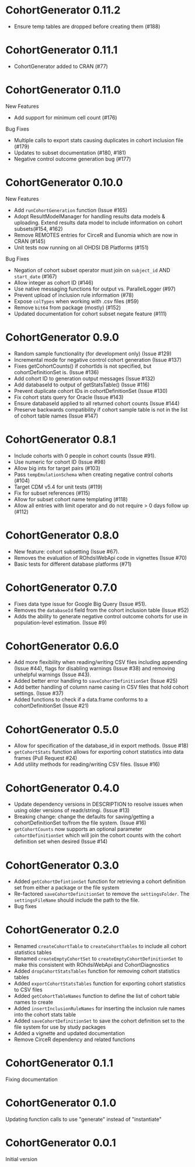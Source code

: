 CohortGenerator 0.11.2
=======================

- Ensure temp tables are dropped before creating them (#188)

CohortGenerator 0.11.1
=======================

- CohortGenerator added to CRAN (#77)

CohortGenerator 0.11.0
=======================

New Features

- Add support for minimum cell count (#176)

Bug Fixes

- Multiple calls to export stats causing duplicates in cohort inclusion file (#179)
- Updates to subset documentation (#180, #181)
- Negative control outcome generation bug (#177)

CohortGenerator 0.10.0
=======================

New Features

- Add `runCohortGeneration` function (Issue #165)
- Adopt ResultModelManager for handling results data models & uploading. Extend results data model to include information on cohort subsets(#154, #162)
- Remove REMOTES entries for CirceR and Eunomia which are now in CRAN (#145)
- Unit tests now running on all OHDSI DB Platforms (#151)

Bug Fixes

- Negation of cohort subset operator must join on `subject_id` AND `start_date` (#167)
- Allow integer as cohort ID (#146)
- Use native messaging functions for output vs. ParallelLogger (#97)
- Prevent upload of inclusion rule information (#78)
- Expose `colTypes` when working with .csv files (#59)
- Remove `bit64` from package (mostly) (#152)
- Updated documentation for cohort subset negate feature (#111)

CohortGenerator 0.9.0
=======================
- Random sample functionality (for development only) (Issue #129)
- Incremental mode for negative control cohort generation (Issue #137)
- Fixes getCohortCounts() if cohortIds is not specified, but cohortDefinitionSet is. (Issue #136)
- Add cohort ID to generation output messages (Issue #132)
- Add databaseId to output of getStatsTable() (Issue #116)
- Prevent duplicate cohort IDs in cohortDefinitionSet (Issue #130)
- Fix cohort stats query for Oracle (Issue #143)
- Ensure databaseId applied to all returned cohort counts (Issue #144)
- Preserve backwards compatibility if cohort sample table is not in the list of cohort table names (Issue #147) 


CohortGenerator 0.8.1
=======================
- Include cohorts with 0 people in cohort counts (Issue #91).
- Use numeric for cohort ID (Issue #98)
- Allow big ints for target pairs (#103)
- Pass `tempEmulationSchema` when creating negative control cohorts (#104)
- Target CDM v5.4 for unit tests (#119)
- Fix for subset references (#115)
- Allow for subset cohort name templating (#118)
- Allow all entries with limit operator and do not require > 0 days follow up (#112)

CohortGenerator 0.8.0
=======================
- New feature: cohort subsetting (Issue #67).
- Removes the evaluation of ROhdsiWebApi code in vignettes (Issue #70)
- Basic tests for different database platforms (#71)

CohortGenerator 0.7.0
=======================
- Fixes data type issue for Google Big Query (Issue #51).
- Removes the `databaseId` field from the cohort inclusion table (Issue #52)
- Adds the ability to generate negative control outcome cohorts for use in population-level estimation. (Issue #9)

CohortGenerator 0.6.0
=======================
- Add more flexibility when reading/writing CSV files including appending (Issue #44), flags for disabling warnings (Issue #38) and removing unhelpful warnings (Issue #43).
- Added better error handling to `saveCohortDefinitionSet` (Issue #25)
- Add better handling of column name casing in CSV files that hold cohort settings. (Issue #37)
- Added functions to check if a data.frame conforms to a cohortDefinitionSet (Issue #21)

CohortGenerator 0.5.0
=======================
- Allow for specification of the database_id in export methods. (Issue #18)
- `getCohortStats` function allows for exporting cohort statistics into data frames (Pull Request #24)
- Add utility methods for reading/writing CSV files. (Issue #16)

CohortGenerator 0.4.0
=======================
- Update dependency versions in DESCRIPTION to resolve issues when using older versions of readr/stringi. (Issue #13)
- Breaking change: change the defaults for saving/getting a cohortDefinitionSet to/from the file system. (Issue #16)
- `getCohortCounts` now supports an optional parameter `cohortDefinitionSet` which will join the cohort counts with the cohort definition set when desired (Issue #14)

CohortGenerator 0.3.0
=======================
- Added `getCohortDefintionSet` function for retrieving a cohort definition set from either a package or the file system
- Re-factored `saveCohortDefinitionSet` to remove the `settingsFolder`. The `settingsFileName` should include the path to the file.
- Bug fixes

CohortGenerator 0.2.0
=======================

- Renamed `createCohortTable` to `createCohortTables` to include all cohort statistics tables
- Renamed `createEmptyCohortSet` to `createEmptyCohortDefinitionSet` to make this consistent with ROhdsiWebApi and CohortDiagnostics
- Added `dropCohortStatsTables` function for removing cohort statistics tables
- Added `exportCohortStatsTables` function for exporting cohort statistics to CSV files
- Added `getCohortTableNames` function to define the list of cohort table names to create
- Added `insertInclusionRuleNames` for inserting the inclusion rule names into the cohort stats table
- Added `saveCohortDefinitionSet` to save the cohort definition set to the file system for use by study packages
- Added a vignette and updated documentation
- Remove CirceR dependency and related functions

CohortGenerator 0.1.1
=======================

Fixing documentation

CohortGenerator 0.1.0
=======================

Updating function calls to use "generate" instead of "instantiate"

CohortGenerator 0.0.1
=======================

Initial version